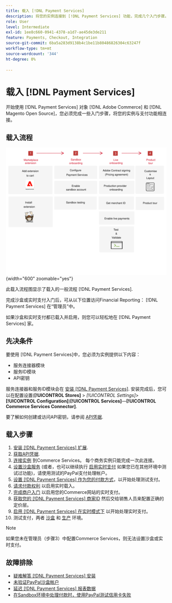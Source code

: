 ```yaml
---
title: 载入 [!DNL Payment Services]
description: 将您的实例连接到 [!DNL Payment Services] 功能，完成几个入门步骤。
role: User
level: Intermediate
exl-id: 1ee8c660-0941-4378-a1d7-ae45de3de211
feature: Payments, Checkout, Integration
source-git-commit: 6ba5a283d9138b4c1be11b80486826304c63247f
workflow-type: tm+mt
source-wordcount: '344'
ht-degree: 0%

---
```


# 载入 [!DNL Payment Services]

开始使用 [!DNL Payment Services] 对象 [!DNL Adobe Commerce] 和 [!DNL Magento Open Source]，您必须完成一些入门步骤，将您的实例与支付功能相连接。

## 载入流程

![载入流程](assets/onboarding-diagram.svg){width="600" zoomable="yes"}

此载入流程图显示了载入的一般流程 [!DNL Payment Services].

完成沙盒或实时支付入门后，可从以下位置访问Financial Reporting： [!DNL Payment Services] 在“管理员”中。

如果沙盒和实时支付都已载入并启用，则您可以轻松地在 [!DNL Payment Services] 家。

## 先决条件

要使用 [!DNL Payment Services]中，您必须为实例提供以下内容：

* 服务连接器模块
* 服务ID模块
* API密钥

服务连接器和服务ID模块会在 [安装 [!DNL Payment Services]](install.md). 安装完成后，您可以在配置设置(**[!UICONTROL Stores]** > _[!UICONTROL Settings]_>**[!UICONTROL Configuration]**)**[!UICONTROL Services]**—**[!UICONTROL Commerce Services Connector]**.

要了解如何创建或访问API密钥，请参阅 [API凭据](#obtain-api-credentials).

## 载入步骤

1. [安装 [!DNL Payment Services] 扩展](install.md#get-payment-services).
1. [获取API凭据](connect.md#obtain-api-credentials).
1. [连接实例](connect.md#configure-commerce-services) 到Commerce Services。 每个商务实例只能完成一次此连接。
1. [设置沙盒服务](sandbox.md#enable-sandbox-testing) (或者，也可以继续执行 [启用实时支付](sandbox.md#enable-live-payments) 如果您已在其他环境中测试过功能)，请使用测试的PayPal支付处理帐户。
1. [设置 [!DNL Payment Services] 作为您的付款方式](production.md#set-payment-services-as-payment-method)，以开始处理测试支付。
1. [请求付款权利](production.md#request-payments-entitlement-from-adobe) 以启用实时载入。
1. [完成商户入门](production.md#complete-merchant-onboarding) 以启用您的Commerce网站的实时支付。
1. [获取您的 [!DNL Payment Services] 商家ID](production.md#configure-pricing-tier) 然后交给销售人员来配置正确的定价层。
1. [启用 [!DNL Payment Services] 在实时模式下](production.md#enable-live-payments) 以开始处理实时支付。
1. 测试支付，两者 [沙盒](sandbox.md#test-in-sandbox-environment) 和 [生产](production.md#test-in-production) 环境。

>[!NOTE]
>
>如果您未在管理员（步骤3）中配置Commerce Services，则无法设置沙盒或实时支付。

## 故障排除

* [疑难解答 [!DNL Payment Services] 安装](https://experienceleague.adobe.com/docs/commerce-knowledge-base/kb/troubleshooting/payments/payservices-install.html?lang=en)
* [未验证PayPal沙盒帐户](https://experienceleague.adobe.com/docs/commerce-knowledge-base/kb/troubleshooting/payments/payservices-paypal-acct.html)
* [延迟 [!DNL Payment Services] 报表数据](https://experienceleague.adobe.com/docs/commerce-knowledge-base/kb/troubleshooting/payments/payservices-report-info-delayed.html)
* [在Sandbox环境中处理付款时，使用PayPal测试信用卡失败](https://experienceleague.adobe.com/docs/commerce-knowledge-base/kb/troubleshooting/payments/payservices-cc-sandbox-failure.html?lang=en)
